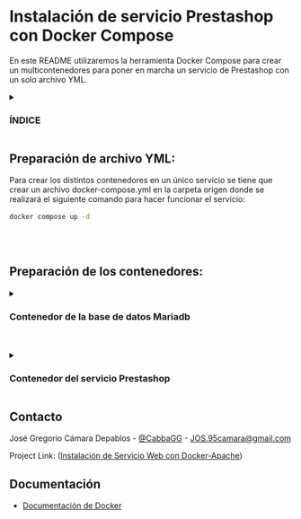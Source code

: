 # Instalación de servicio Prestashop con Docker Compose

En este README utilizaremos la herramienta Docker Compose para crear un multicontenedores para poner en marcha un servicio de Prestashop con un solo archivo YML.

<details><summary><h3>ÍNDICE</h3></summary>

* [Descripción General](#Instalación-de-Servicio-Web-con-Docker-Apache)

* [Descarga de la Imagen "httpd" y comprobación de la misma](#Descarga-de-la-Imagen-httpd-y-comprobación-de-la-misma)

* [Creación de contenedor Apache con el nombre "dam_web1"](#Creación-de-contenedor-Apache-con-el-nombre-dam_web1)

* [Comprobación del Servicio](#Comprobación-del-Servicio)

* [Crear "bind mount"](#Crear-bind_mount)

* [Creación de segundo contenedor "dam_web2"](#Creación-de-segundo-contenedor-dam_web2)

* [Modificaciones en el archivo HTML compartido](#Modificaciones-en-el-archivo-HTML-compartido)

* [Contacto](#Contacto)

* [Documentación](#Documentación)

</details>

## Preparación de archivo YML: 

Para crear los distintos contenedores en un único servicio se tiene que crear un archivo docker-compose.yml en la carpeta origen donde se realizará el siguiente comando para hacer funcionar el servicio:
    
```bash
docker compose up -d
```
<br><br>

## Preparación de los contenedores:

<details><summary><h3>Contenedor de la base de datos Mariadb</h3></summary>
  
  Para configurar la base de datos Mariadb hacemos uso de los siguientes atributos: 
  ![Mariadb](Imagenes/1.png)
  <br><br>

  | Atributo        | Valor                | Descripción                                                                                          |
   | ------------------- | ------------------------- | ----------------------------------------------------------------------------------------------------- |
   | name               | prestashop_sxe             | Es un atributo de alto nivel utilizado para darle un nombre al orquestador  |
   | services           |                            | Es un array asociativo en el que se definen dentro los distintos servicios                                       |
   | image               | mariadb:10.6              | Especifica la imagen en la que se basa el contenedor, en este caso es la base de datos mariadb la versión 10.6  |
   | container_name      | prestashop_mariadb        | Especifica un nombre personalizado para el contenedor, en este caso es "prestashop_mariadb", si no se especifica Docker genera uno automáticamanete.   |
   | restart             | always                    | Indica cuando debe reiniciarse el contenedor, sus valores pueden ser: no (no se reinicia), always (se reincia siempre que el contenedor se detenga), on-failure (se reinicia solo si falla), unless-stopped (se reinicia siempre a menos que se detenga manualmente). |
   | environment         |                           | Es el atributo en la que se ván a especificar las distintas variables de entorno para el correcto funcionamiento del contenedor. |
   | MYSQL_DATABASE      | ${MYSQL_DATABASE}         | Aquí se especifica el nombre de la base de datos, en este caso está codificado para que coja el valor de un archivo .env |
   | MYSQL_USER          | ${MYSQL_USER}             | Aquí se especifíca el usuario de la base de datos, en el ejemplo está codificado para buscar el valor en el archivo .env|
   | MYSQL_PASSWORD      | ${MYSQL_PASSWORD}         | Aquí se especifíca la contraseña de la base de datos, en el ejemplo está codificado para buscar el valor en el archivo .env|
   | MYSQL_ROOT_PASSWORD | ${MYSQL_ROOT_PASSWORD}    | Sirve para asignar la contraseña del usuario administrador (root) de la base de datos durante la primera inicialización del contenedor. |
   | volumes             | db_data:/var/lib/mysql    | Permite definir una lista de volúmenes, que pueden ser bind mount o un volumen docker. Para reutilizar un volumen en múltiples servicios, se debe definir fuera del bloque services. |
   | networks            | prestashop_network        | Define las redes que se van a crear y que podrán ser usadas por los servicios.                         |
   | healthcheck         |                           | Un healthcheck define un comando que Docker ejecuta periódicamente dentro del contenedor para comprobar su estado. Si la comprobación falla repetidamente, el contenedor se marca como "unhealthy". |
   | test                | ["CMD", "mysqladmin", "ping", "-u", "root", "-p${MYSQL_ROOT_PASSWORD}"] | test es un atributo que indica la prueba que se realizará en el contenedor, en este caso le dice a Docker que ejecute un comando directo (CMD) a traves de la herramienta de MariaDB (mysqladmin) para verificar si el servidor responde (ping) conectado con el usuario root (-u root) y se le pasa la contraseña del usuario root. |
   | interval            | 15s                       | Cada cuanto tiempo se ejecuta el test, en este caso 15s.                                              |
   | timeout             | 10s                       | Cuanto tiempo se espera a que responda, en este caso 10s.                                             |
   | retries             | 10                        | Cuántas veces debe fallar antes de marcarlo como “unhealthy”. En este caso son 10 veces.              |
   | start_period        | 60s                       | Tiempo que Docker espera antes de empezar a hacer las comprobaciones, para dar tiempo al servicio a arrancar.|
  
</details>
<br><br>

<details><summary><h3>Contenedor del servicio Prestashop</h3></summary>
  
  Para configurar el servicio de Prestashop hacemos uso de los siguientes atributos: 
  ![Prestashop](Imagenes/2.png)
  <br><br>

  | Atributo        | Valor                | Descripción                                                                                          |
   | ------------------- | ------------------------- | ----------------------------------------------------------------------------------------------------- |
   | image               | prestashop/prestashop:latest | Especifica la imagen en la que se basa el contenedor, en este caso es la ultima versión de Prestashop. |
   | container_name      | prestashop_app            | Especifica un nombre personalizado para el contenedor, en este caso es "prestashop_app", si no se especifica Docker genera uno automáticamanete.   |
   | restart             | always                    | Indica cuando debe reiniciarse el contenedor, sus valores pueden ser: no (no se reinicia), always (se reincia siempre que el contenedor se detenga), on-failure (se reinicia solo si falla), unless-stopped (se reinicia siempre a menos que se detenga manualmente). |
   | depends_on          | db                        | El atributo depends_on asegura que un contenedor se inicie antes que otro, pero no garantiza que el servicio dentro del contenedor esté realmente listo y funcionando, en este caso el servicio depende de "db" y para solucionar este problema db tiene el atributo healtcheck. |
   | condition           | service_healthy           | Con condition: service_healthy, le indicamos a Docker Compose que no inicie el contenedor de wordpress hasta que el healthcheck del contenedor db sea exitoso. |
   | ports               | "8080:80"                 | Ports mapea puertos entre el host y el contenedor. En este caso mapea el puerto 8080 del contenedor con el 80 del host. |
   | environment         |                           | Es el atributo en la que se ván a especificar las distintas variables de entorno para el correcto funcionamiento del contenedor. |
   | DB_SERVER           | db                        | Aquí se establece la variable de entorno de donde se cogerá la base de datos, en este ejemplo se usa el contenedor "db". |
   | DB_NAME             | ${MYSQL_DATABASE}         | Aquí se especifica el nombre de la base de datos, en este caso está codificado para que coja el valor de un archivo .env|
   | DB_USER             | ${MYSQL_USER}             | Aquí se especifíca el usuario de la base de datos, en el ejemplo está codificado para buscar el valor en el archivo .env|
   | DB_PASSWD           | ${MYSQL_PASSWORD}         | Aquí se especifíca la contraseña de la base de datos, en el ejemplo está codificado para buscar el valor en el archivo .env |
   | PS_INSTALL_AUTO     | 1                         | Este entorno de variable le indica al servicio que realice una instalación automática.                 |
   | PS_DOMAIN           | ${PS_DOMAIN}              | Este entorno de variable indica cual es la dirección dominio por la cuál va a ser accesible el servicio. |
   | PS_COUNTRY          | "es"                      | Esta variable cambia el país por defecto en el que se instala PrestaShop, en el ejemplo cambiamos el país a España. |
   | PS_LANGUAGE         | "es"                      | Esta variable cambia el lenguaje por defecto en el que se instala PrestaShop, en el ejemplo cambiamos a español.    |
   | ADMIN_MAIL          | ${ADMIN_MAIL}             | Esta variable sobreescribe el email por defecto del usuario admin, en este ejemplo está codificado en el archivo .env |
   | ADMIN_PASSWD        | ${ADMIN_PASSWD}           | Esta variable sobreescribe la clave por defecto del usuario admin, en este ejemplo está codificado en el archivo .env |
   | PS_FOLDER_ADMIN     | admin4577                 | Esta variable cambia el nombre de la carpeta de administrador, en nuestro caso la renombramos "admin4577".            |
   | PS_FOLDER_INSTALL   | install4577               | Esta variable cambia el nombre de la carpeta de instalación en donde se instala todo el programa de PrestaShop que se encuentra en el contenedor, en nuestro caso se renombró "install4577" |
   | volumes             | prestashop_data:/var/www/html | Permite definir una lista de volúmenes, que pueden ser bind mount o un volumen docker. Para reutilizar un volumen en múltiples servicios, se debe definir fuera del bloque services. |
   | networks            | prestashop_network        | Define las redes que se van a crear y que podrán ser usadas por los servicios.                         |
  
</details>

## Contacto
José Gregorio Cámara Depablos - [@CabbaGG](https://x.com/Geek_Cabagge) - JOS.95camara@gmail.com

Project Link: ([Instalación de Servicio Web con Docker-Apache](https://github.com/CabbaGG2/SXE_PracticaDockerApache))

## Documentación

* [Documentación de Docker](https://docs.docker.com/get-started/)
